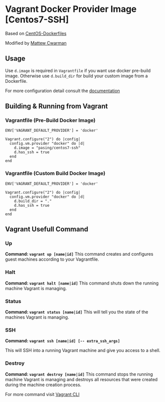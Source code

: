 # Vagrant Docker Provider Image [Centos7-SSH]

Based on [CentOS-Dockerfiles](https://github.com/CentOS/CentOS-Dockerfiles/tree/master/ssh/centos7)

Modified by [Mattew Cwarman](https://raw.githubusercontent.com/mcwarman/vagrant-docker-provider/)


## Usage

Use `d.image` is required in `Vagrantfile` if you want use docker pre-build image.
Otherwise use `d.build_dir` for  build your custom image from a Dockerfile.

For more configuration detail consult the [documentation](https://www.vagrantup.com/docs/docker/configuration.html)


## Building & Running from Vagrant

### Vagrantfile (Pre-Build Docker Image)
```
ENV['VAGRANT_DEFAULT_PROVIDER'] = 'docker'

Vagrant.configure("2") do |config|
  config.vm.provider "docker" do |d|
    d.image = "pasing/centos7-ssh"
    d.has_ssh = true
  end
end
```

### Vagrantfile (Custom Build Docker Image)
```
ENV['VAGRANT_DEFAULT_PROVIDER'] = 'docker'

Vagrant.configure("2") do |config|
  config.vm.provider "docker" do |d|
    d.build_dir = "."
    d.has_ssh = true
  end
end
```


## Vagrant Usefull Command

### Up

**Command: `vagrant up [name|id]`**
This command creates and configures guest machines according to your Vagrantfile.

### Halt

**Command: `vagrant halt [name|id]`**
This command shuts down the running machine Vagrant is managing.

### Status

**Command: `vagrant status [name|id]`**
This will tell you the state of the machines Vagrant is managing.

### SSH

**Command: `vagrant ssh [name|id] [-- extra_ssh_args]`**

This will SSH into a running Vagrant machine and give you access to a shell.

### Destroy

**Command: `vagrant destroy [name|id]`**
This command stops the running machine Vagrant is managing and destroys all resources that were created during the machine creation process. 


For more command visit [Vagrant CLI](https://www.vagrantup.com/docs/cli/)






